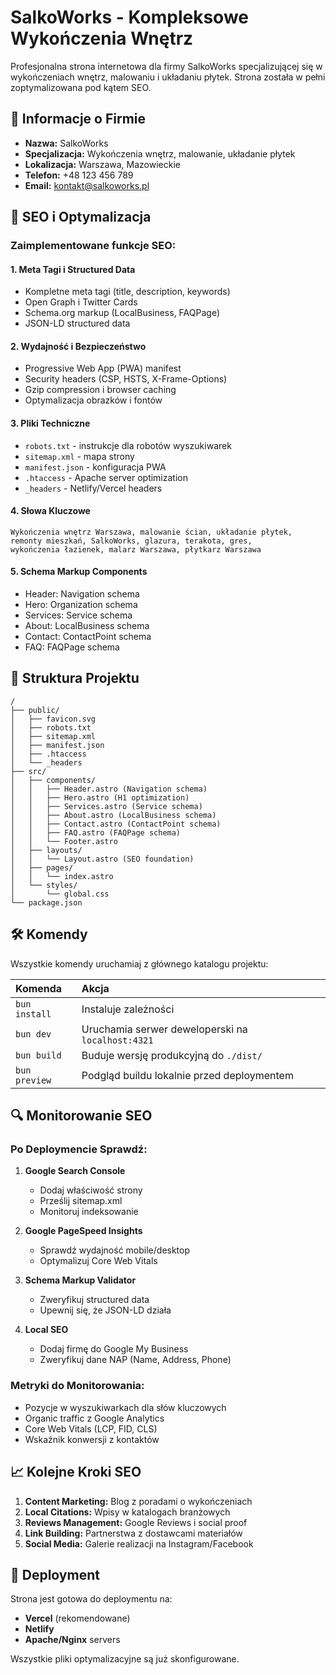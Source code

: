 # SalkoWorks - Kompleksowe Wykończenia Wnętrz

Profesjonalna strona internetowa dla firmy SalkoWorks specjalizującej się w wykończeniach wnętrz, malowaniu i układaniu płytek. Strona została w pełni zoptymalizowana pod kątem SEO.

## 🎯 Informacje o Firmie

- **Nazwa:** SalkoWorks
- **Specjalizacja:** Wykończenia wnętrz, malowanie, układanie płytek
- **Lokalizacja:** Warszawa, Mazowieckie
- **Telefon:** +48 123 456 789
- **Email:** kontakt@salkoworks.pl

## 🚀 SEO i Optymalizacja

### Zaimplementowane funkcje SEO:

#### 1. **Meta Tagi i Structured Data**
- Kompletne meta tagi (title, description, keywords)
- Open Graph i Twitter Cards
- Schema.org markup (LocalBusiness, FAQPage)
- JSON-LD structured data

#### 2. **Wydajność i Bezpieczeństwo**
- Progressive Web App (PWA) manifest
- Security headers (CSP, HSTS, X-Frame-Options)
- Gzip compression i browser caching
- Optymalizacja obrazków i fontów

#### 3. **Pliki Techniczne**
- `robots.txt` - instrukcje dla robotów wyszukiwarek
- `sitemap.xml` - mapa strony
- `manifest.json` - konfiguracja PWA
- `.htaccess` - Apache server optimization
- `_headers` - Netlify/Vercel headers

#### 4. **Słowa Kluczowe**
```
Wykończenia wnętrz Warszawa, malowanie ścian, układanie płytek, 
remonty mieszkań, SalkoWorks, glazura, terakota, gres, 
wykończenia łazienek, malarz Warszawa, płytkarz Warszawa
```

#### 5. **Schema Markup Components**
- Header: Navigation schema
- Hero: Organization schema
- Services: Service schema
- About: LocalBusiness schema
- Contact: ContactPoint schema
- FAQ: FAQPage schema

## 📁 Struktura Projektu

```text
/
├── public/
│   ├── favicon.svg
│   ├── robots.txt
│   ├── sitemap.xml
│   ├── manifest.json
│   ├── .htaccess
│   └── _headers
├── src/
│   ├── components/
│   │   ├── Header.astro (Navigation schema)
│   │   ├── Hero.astro (H1 optimization)
│   │   ├── Services.astro (Service schema)
│   │   ├── About.astro (LocalBusiness schema)
│   │   ├── Contact.astro (ContactPoint schema)
│   │   ├── FAQ.astro (FAQPage schema)
│   │   └── Footer.astro
│   ├── layouts/
│   │   └── Layout.astro (SEO foundation)
│   ├── pages/
│   │   └── index.astro
│   └── styles/
│       └── global.css
└── package.json
```

## 🛠️ Komendy

Wszystkie komendy uruchamiaj z głównego katalogu projektu:

| Komenda                   | Akcja                                           |
| :------------------------ | :---------------------------------------------- |
| `bun install`            | Instaluje zależności                            |
| `bun dev`                | Uruchamia serwer deweloperski na `localhost:4321` |
| `bun build`              | Buduje wersję produkcyjną do `./dist/`          |
| `bun preview`            | Podgląd buildu lokalnie przed deploymentem     |

## 🔍 Monitorowanie SEO

### Po Deploymencie Sprawdź:

1. **Google Search Console**
   - Dodaj właściwość strony
   - Prześlij sitemap.xml
   - Monitoruj indeksowanie

2. **Google PageSpeed Insights**
   - Sprawdź wydajność mobile/desktop
   - Optymalizuj Core Web Vitals

3. **Schema Markup Validator**
   - Zweryfikuj structured data
   - Upewnij się, że JSON-LD działa

4. **Local SEO**
   - Dodaj firmę do Google My Business
   - Zweryfikuj dane NAP (Name, Address, Phone)

### Metryki do Monitorowania:
- Pozycje w wyszukiwarkach dla słów kluczowych
- Organic traffic z Google Analytics
- Core Web Vitals (LCP, FID, CLS)
- Wskaźnik konwersji z kontaktów

## 📈 Kolejne Kroki SEO

1. **Content Marketing:** Blog z poradami o wykończeniach
2. **Local Citations:** Wpisy w katalogach branżowych
3. **Reviews Management:** Google Reviews i social proof
4. **Link Building:** Partnerstwa z dostawcami materiałów
5. **Social Media:** Galerie realizacji na Instagram/Facebook

## 🔧 Deployment

Strona jest gotowa do deploymentu na:
- **Vercel** (rekomendowane)
- **Netlify**
- **Apache/Nginx** servers

Wszystkie pliki optymalizacyjne są już skonfigurowane.
